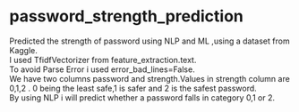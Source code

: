 # password_strength_prediction
Predicted the strength of password using NLP and ML ,using a dataset from Kaggle.<br  />
I used TfidfVectorizer from feature_extraction.text. <br  />
To avoid Parse Error i used error_bad_lines=False.<br  />
We have two columns password and strength.Values in strength column are 0,1,2 . 0 being the least safe,1 is safer and 2 is the safest password.<br  />
By using NLP i will predict whether a password falls in category 0,1 or 2.

